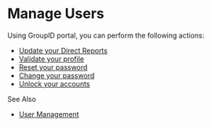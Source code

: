 # Manage Users

Using GroupID portal, you can perform the following actions:

- [Update your Direct Reports](/docs/directorymanager/11.0/directorymanager/portal/user/manage/directreport.md)
- [Validate your profile](/docs/directorymanager/11.0/directorymanager/portal/user/manage/validateprofile.md)
- [Reset your password](/docs/directorymanager/11.0/directorymanager/portal/user/manage/resetpassword.md)
- [ Change your password](/docs/directorymanager/11.0/directorymanager/portal/user/manage/changepassword.md)
- [Unlock your accounts](/docs/directorymanager/11.0/directorymanager/portal/user/manage/unlockaccount.md)

See Also

- [User Management](/docs/directorymanager/11.0/directorymanager/portal/user/overview.md)
